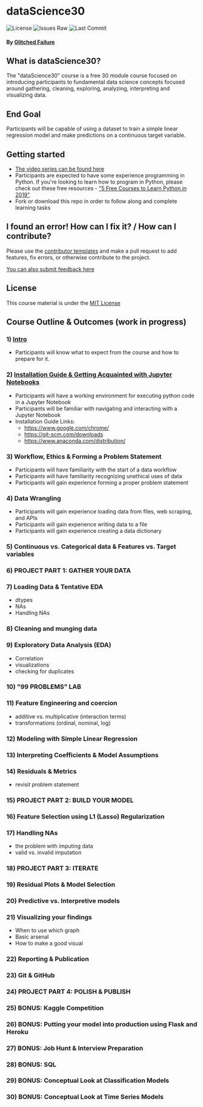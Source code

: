 # dataScience30
![License](https://img.shields.io/github/license/shaddyjr/dataScience30?style=plastic)
![Issues Raw](https://img.shields.io/github/issues-raw/shaddyjr/dataScience30?style=plastic)
![Last Commit](https://img.shields.io/github/last-commit/shaddyjr/dataScience30/master?style=plastic)
#### By [Glitched Failure](https://www.youtube.com/channel/UCErSNiDZV4rJCNB8NrDGREA)

## What is dataScience30?
The "dataScience30" course is a free 30 module course focused on introducing participants to fundamental data science concepts focused around gathering, cleaning, exploring, analyzing, interpreting and visualizing data.

## End Goal
Participants will be capable of using a dataset to train a simple linear regression model and make predictions on a continuous target variable.

## Getting started
- [The video series can be found here](https://www.youtube.com/playlist?list=PLeRjooVBWdKaPpVT1hunF5yfwQ22Tyy3c)
- Participants are expected to have some experience programming in Python. If you're looking to learn how to program in Python, please check out these free resources - ["5 Free Courses to Learn Python in 2019"](https://medium.com/swlh/5-free-python-courses-for-beginners-to-learn-online-e1ca90687caf)
- Fork or download this repo in order to follow along and complete learning tasks

## I found an error! How can I fix it? / How can I contribute?
Please use the [contributor templates](https://github.com/Shaddyjr/dataScience30/tree/master/.github/ISSUE_TEMPLATE) and make a pull request to add features, fix errors, or otherwise contribute to the project.

[You can also submit feedback here](https://docs.google.com/forms/d/e/1FAIpQLScvsDT2Q2VH26FvvfQhjNmP4RwXqh9GWiKSIcTFAHdfCKZdlg/viewform?usp=sf_link)

## License
This course material is under the [MIT License](https://github.com/Shaddyjr/dataScience30/blob/master/LICENSE)

## Course Outline & Outcomes (work in progress)
### 1) [Intro](https://www.youtube.com/watch?v=p5vm1ktJA3c&list=PLeRjooVBWdKaPpVT1hunF5yfwQ22Tyy3c)
- Participants will know what to expect from the course and how to prepare for it.
### 2) [Installation Guide & Getting Acquainted with Jupyter Notebooks](https://youtu.be/JUKD3Nw166U)
- Participants will have a working environment for executing python code in a Jupyter Notebook
- Participants will be familiar with navigating and interacting with a Jupyter Notebook
- Installation Guide Links:
  - https://www.google.com/chrome/
  - https://git-scm.com/downloads
  - https://www.anaconda.com/distribution/
### 3) Workflow, Ethics & Forming a Problem Statement
- Participants will have familiarity with the start of a data workflow
- Participants will have familiarity recognizing unethical uses of data
- Participants will gain experience forming a proper problem statement
### 4) Data Wrangling
- Participants will gain experience loading data from files, web scraping, and APIs
- Participants will gain experience writing data to a file
- Participants will gain experience creating a data dictionary
### 5) Continuous vs. Categorical data & Features vs. Target variables
### 6) PROJECT PART 1: GATHER YOUR DATA
### 7) Loading Data & Tentative EDA
- dtypes
- NAs
- Handling NAs
### 8) Cleaning and munging data
### 9) Exploratory Data Analysis (EDA)
- Correlation
- visualizations
- checking for duplicates
### 10) "99 PROBLEMS" LAB
### 11) Feature Engineering and coercion
- additive vs. multiplicative (interaction terms)
- transformations (ordinal, nominal, log)
### 12) Modeling with Simple Linear Regression
### 13) Interpreting Coefficients & Model Assumptions
### 14) Residuals & Metrics
- revisit problem statement
### 15) PROJECT PART 2: BUILD YOUR MODEL
### 16) Feature Selection using L1 (Lasso) Regularization
### 17) Handling NAs
- the problem with imputing data
- valid vs. invalid imputation
### 18) PROJECT PART 3: ITERATE
### 19) Residual Plots & Model Selection
### 20) Predictive vs. Interpretive models
### 21) Visualizing your findings
- When to use which graph
- Basic arsenal
- How to make a good visual
### 22) Reporting & Publication
### 23) Git & GitHub
### 24) PROJECT PART 4: POLISH & PUBLISH
### 25) BONUS: Kaggle Competition
### 26) BONUS: Putting your model into production using Flask and Heroku
### 27) BONUS: Job Hunt & Interview Preparation
### 28) BONUS: SQL
### 29) BONUS: Conceptual Look at Classification Models
### 30) BONUS: Conceptual Look at Time Series Models




